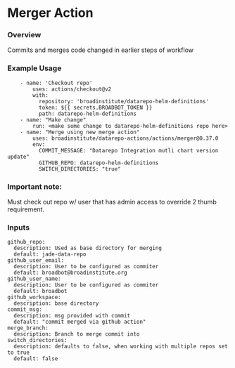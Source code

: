 # Merger Action


### Overview

Commits and merges code changed in earlier steps of workflow

### Example Usage

```
    - name: 'Checkout repo'
        uses: actions/checkout@v2
        with:
          repository: 'broadinstitute/datarepo-helm-definitions'
          token: ${{ secrets.BROADBOT_TOKEN }}
          path: datarepo-helm-definitions
    - name: "Make change"
        run: <make some change to datarepo-helm-definitions repo here>
    - name: "Merge using new merge action"
        uses: broadinstitute/datarepo-actions/actions/merger@0.37.0
        env:
          COMMIT_MESSAGE: "Datarepo Integration mutli chart version update"
          GITHUB_REPO: datarepo-helm-definitions
          SWITCH_DIRECTORIES: "true"
```

### Important note:

Must check out repo w/ user that has admin access to override 2 thumb requirement. 

### Inputs

```
github_repo:
  description: Used as base directory for merging
  default: jade-data-repo
github_user_email:
  description: User to be configured as commiter
  default: broadbot@broadinstitute.org
github_user_name:
  description: User to be configured as commiter
  default: broadbot
github_workspace:
  description: base directory
commit_msg:
  description: msg provided with commit
  default: "commit merged via github action"
merge_branch:
  description: Branch to merge commit into
switch_directories:
  description: defaults to false, when working with multiple repos set to true
  default: false
```

